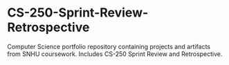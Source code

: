 # CS-250-Sprint-Review-Retrospective
Computer Science portfolio repository containing projects and artifacts from SNHU coursework. Includes CS-250 Sprint Review and Retrospective.
